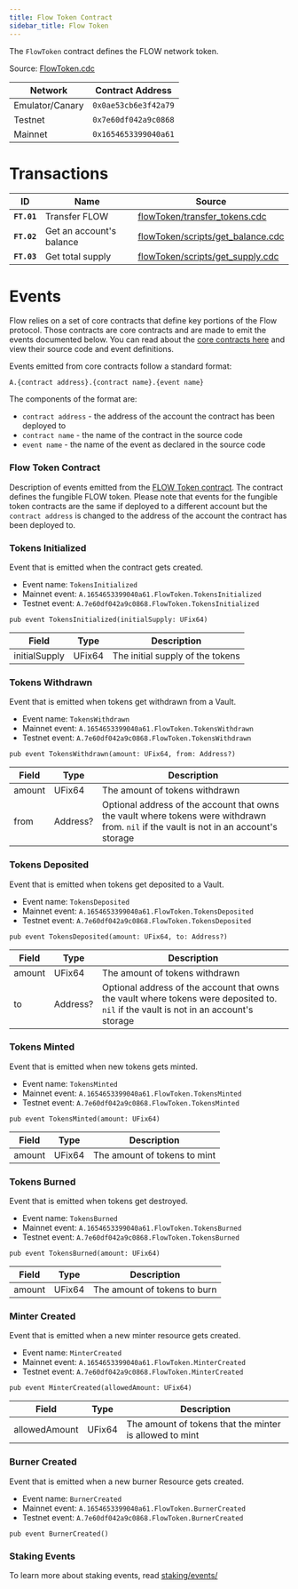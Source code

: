 ```yaml
---
title: Flow Token Contract
sidebar_title: Flow Token
---
```


The `FlowToken` contract defines the FLOW network token.

Source: [FlowToken.cdc](https://github.com/onflow/flow-core-contracts/blob/master/contracts/FlowToken.cdc)

| Network         | Contract Address     |
| --------------- | -------------------- |
| Emulator/Canary | `0x0ae53cb6e3f42a79` |
| Testnet         | `0x7e60df042a9c0868` |
| Mainnet         | `0x1654653399040a61` |

# Transactions

| ID          | Name                     | Source                                                                                                                                        |
| ----------- | ------------------------ | --------------------------------------------------------------------------------------------------------------------------------------------- |
| **`FT.01`** | Transfer FLOW            | [flowToken/transfer_tokens.cdc](https://github.com/onflow/flow-core-contracts/blob/master/transactions/flowToken/transfer_tokens.cdc)         |
| **`FT.02`** | Get an account's balance | [flowToken/scripts/get_balance.cdc](https://github.com/onflow/flow-core-contracts/blob/master/transactions/flowToken/scripts/get_balance.cdc) |
| **`FT.03`** | Get total supply         | [flowToken/scripts/get_supply.cdc](https://github.com/onflow/flow-core-contracts/blob/master/transactions/flowToken/scripts/get_supply.cdc)   |


# Events

Flow relies on a set of core contracts that define key portions of the Flow protocol. Those contracts are core contracts 
and are made to emit the events documented below. You can read about the [core contracts here](./index.md) 
and view their source code and event definitions.

Events emitted from core contracts follow a standard format:

```
A.{contract address}.{contract name}.{event name}
```

The components of the format are:
- `contract address` - the address of the account the contract has been deployed to
- `contract name` - the name of the contract in the source code
- `event name` - the name of the event as declared in the source code

### Flow Token Contract
Description of events emitted from the [FLOW Token contract](./03-flow-token.md). 
The contract defines the fungible FLOW token. Please note that events for the fungible token contracts are the same 
if deployed to a different account but the `contract address` is 
changed to the address of the account the contract has been deployed to.

### Tokens Initialized

Event that is emitted when the contract gets created.

- Event name: `TokensInitialized`
- Mainnet event: `A.1654653399040a61.FlowToken.TokensInitialized`
- Testnet event: `A.7e60df042a9c0868.FlowToken.TokensInitialized`

```cadence
pub event TokensInitialized(initialSupply: UFix64)
```

| Field             | Type   | Description                                                            |
| ----------------- | ------ | ---------------------------------------------------------------------- |
| initialSupply       | UFix64 | The initial supply of the tokens |


### Tokens Withdrawn

Event that is emitted when tokens get withdrawn from a Vault.

- Event name: `TokensWithdrawn`
- Mainnet event: `A.1654653399040a61.FlowToken.TokensWithdrawn`
- Testnet event: `A.7e60df042a9c0868.FlowToken.TokensWithdrawn`

```cadence
pub event TokensWithdrawn(amount: UFix64, from: Address?)
```

| Field             | Type   | Description                                                            |
| ----------------- | ------ | ---------------------------------------------------------------------- |
| amount       | UFix64 | The amount of tokens withdrawn |
| from       | Address? | Optional address of the account that owns the vault where tokens were withdrawn from. `nil` if the vault is not in an account's storage |


### Tokens Deposited

Event that is emitted when tokens get deposited to a Vault.

- Event name: `TokensDeposited`
- Mainnet event: `A.1654653399040a61.FlowToken.TokensDeposited`
- Testnet event: `A.7e60df042a9c0868.FlowToken.TokensDeposited`

```cadence
pub event TokensDeposited(amount: UFix64, to: Address?)
```

| Field             | Type   | Description                                                            |
| ----------------- | ------ | ---------------------------------------------------------------------- |
| amount       | UFix64 | The amount of tokens withdrawn |
| to       | Address? | Optional address of the account that owns the vault where tokens were deposited to. `nil` if the vault is not in an account's storage |

### Tokens Minted

Event that is emitted when new tokens gets minted.

- Event name: `TokensMinted`
- Mainnet event: `A.1654653399040a61.FlowToken.TokensMinted`
- Testnet event: `A.7e60df042a9c0868.FlowToken.TokensMinted`

```cadence
pub event TokensMinted(amount: UFix64)
```

| Field             | Type   | Description                                                            |
| ----------------- | ------ | ---------------------------------------------------------------------- |
| amount       | UFix64 | The amount of tokens to mint |

### Tokens Burned

Event that is emitted when tokens get destroyed.

- Event name: `TokensBurned`
- Mainnet event: `A.1654653399040a61.FlowToken.TokensBurned`
- Testnet event: `A.7e60df042a9c0868.FlowToken.TokensBurned`

```cadence
pub event TokensBurned(amount: UFix64)
```

| Field             | Type   | Description                                                            |
| ----------------- | ------ | ---------------------------------------------------------------------- |
| amount       | UFix64 | The amount of tokens to burn |


### Minter Created

Event that is emitted when a new minter resource gets created.

- Event name: `MinterCreated`
- Mainnet event: `A.1654653399040a61.FlowToken.MinterCreated`
- Testnet event: `A.7e60df042a9c0868.FlowToken.MinterCreated`

```cadence
pub event MinterCreated(allowedAmount: UFix64)
```

| Field             | Type   | Description                                                            |
| ----------------- | ------ | ---------------------------------------------------------------------- |
| allowedAmount       | UFix64 | The amount of tokens that the minter is allowed to mint |

### Burner Created

Event that is emitted when a new burner Resource gets created.

- Event name: `BurnerCreated`
- Mainnet event: `A.1654653399040a61.FlowToken.BurnerCreated`
- Testnet event: `A.7e60df042a9c0868.FlowToken.BurnerCreated`

```cadence
pub event BurnerCreated()
```

### Staking Events
To learn more about staking events, read [staking/events/](../staking/07-staking-scripts-events.md)

